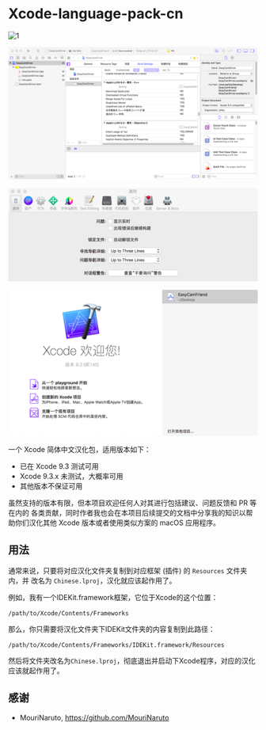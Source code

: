 # Xcode-language-pack-cn

![1](./pics/1.jpg)

![2](./pics/2.png)



![3](./pics/3.png)



![4](./pics/4.png)



一个 Xcode 简体中文汉化包，适用版本如下：

- 已在 Xcode 9.3 测试可用
- Xcode 9.3.x 未测试，大概率可用
- 其他版本不保证可用

虽然支持的版本有限，但本项目欢迎任何人对其进行包括建议、问题反馈和 PR 等在内的
各类贡献，同时作者我也会在本项目后续提交的文档中分享我的知识以帮助你们汉化其他
Xcode 版本或者使用类似方案的 macOS 应用程序。

## 用法

通常来说，只要将对应汉化文件夹复制到对应框架 (插件) 的 `Resources` 文件夹内，并
改名为 `Chinese.lproj`，汉化就应该起作用了。

例如，我有一个IDEKit.framework框架，它位于Xcode的这个位置：

```
/path/to/Xcode/Contents/Frameworks
```

那么，你只需要将汉化文件夹下IDEKit文件夹的内容复制到此路径：

```
/path/to/Xcode/Contents/Frameworks/IDEKit.framework/Resources
```

然后将文件夹改名为`Chinese.lproj`，彻底退出并启动下Xcode程序，对应的汉化应该就起作用了。

## 感谢

- MouriNaruto, https://github.com/MouriNaruto
